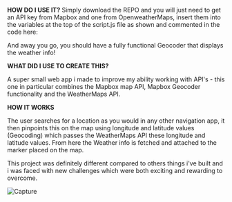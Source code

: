 **HOW DO I USE IT?**
Simply download the REPO and you will just need to get an API key from Mapbox and one from OpenweatherMaps, insert them into the variables at the top of the script.js file as shown and commented in the code here:

And away you go, you should have a fully functional Geocoder that displays the weather info!

**WHAT DID I USE TO CREATE THIS?**

A super small web app i made to improve my ability working with API's - this one in particular combines the Mapbox map API, Mapbox Geocoder functionality and the WeatherMaps API.

**HOW IT WORKS**

The user searches for a location as you would in any other navigation app, it then pinpoints this on the map using longitude and latitude values (Geocoding) which passes the WeatherMaps API these longitude and latitude values. From here the Weather info is fetched and attached to the marker placed on the map.

This project was definitely different compared to others things i've built and i was faced with new challenges which were both exciting and rewarding to overcome.

![Capture](https://user-images.githubusercontent.com/73814371/154175644-e1fd7b5f-dc0d-4000-9112-f4abeb48cbc4.PNG)
